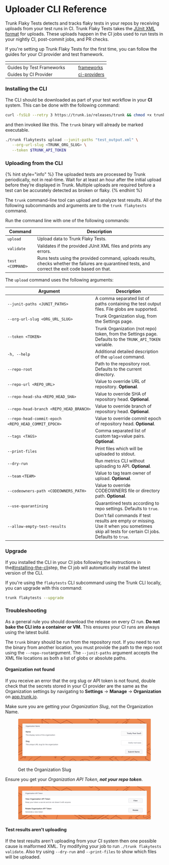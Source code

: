 # Uploader CLI Reference

Trunk Flaky Tests detects and tracks flaky tests in your repos by receiving uploads from your test runs in CI. Trunk Flaky Tests takes the [JUnit XML format](https://github.com/testmoapp/junitxml) for uploads. These uploads happen in the CI jobs used to run tests in your nightly CI, post-commit jobs, and PR checks.

If you're setting up Trunk Flaky Tests for the first time, you can follow the guides for your CI provider and test framework.

<table data-card-size="large" data-view="cards"><thead><tr><th></th><th data-hidden></th><th data-hidden></th><th data-hidden data-card-target data-type="content-ref"></th></tr></thead><tbody><tr><td>Guides by Test Frameworks</td><td></td><td></td><td><a href="get-started/frameworks/">frameworks</a></td></tr><tr><td>Guides by CI Provider</td><td></td><td></td><td><a href="get-started/ci-providers/">ci-providers</a></td></tr></tbody></table>

### Installing the CLI

The CLI should be downloaded as part of your test workflow in your **CI** system. This can be done with the following command:

```bash
curl -fsSLO --retry 3 https://trunk.io/releases/trunk && chmod +x trunk
```

and then invoked like this. The `trunk` binary will already be marked executable.

```bash
./trunk flakytests upload --junit-paths "test_output.xml" \
   --org-url-slug <TRUNK_ORG_SLUG> \
   --token $TRUNK_API_TOKEN
```

### Uploading from the CLI

{% hint style="info" %}
The uploaded tests are processed by Trunk periodically, not in real-time. Wait for at least an hour after the initial upload before they’re displayed in Trunk. Multiple uploads are required before a test can be accurately detected as broken or flaky.
{% endhint %}

The `trunk` command-line tool can upload and analyze test results. All of the following subcommands and arguments are to the `trunk flakytests` command.

Run the command line with one of the following commands:

| Command          | Description                                                                                                                                         |
| ---------------- | --------------------------------------------------------------------------------------------------------------------------------------------------- |
| `upload`         | Upload data to Trunk Flaky Tests.                                                                                                                   |
| `validate`       | Validates if the provided JUnit XML files and prints any errors.                                                                                    |
| `test <COMMAND>` | Runs tests using the provided command, uploads results, checks whether the failures are quarantined tests, and correct the exit code based on that. |

The `upload` command uses the following arguments:

<table><thead><tr><th width="265">Argument</th><th>Description</th></tr></thead><tbody><tr><td><code>--junit-paths &#x3C;JUNIT_PATHS></code></td><td>A comma separated list of paths containing the test output files. File globs are supported.</td></tr><tr><td><code>--org-url-slug &#x3C;ORG_URL_SLUG></code></td><td>Trunk Organization slug, from the Settings page.</td></tr><tr><td><code>--token &#x3C;TOKEN></code></td><td>Trunk Organization (not repo) token, from the Settings page. Defaults to the <code>TRUNK_API_TOKEN</code> variable.</td></tr><tr><td><code>-h, --help</code></td><td>Additional detailed description of the <code>upload</code> command.</td></tr><tr><td><code>--repo-root</code></td><td>Path to the repository root. Defaults to the current directory.</td></tr><tr><td><code>--repo-url &#x3C;REPO_URL></code></td><td>Value to override URL of repository. <strong>Optional</strong>.</td></tr><tr><td><code>--repo-head-sha</code> <code>&#x3C;REPO_HEAD_SHA></code></td><td>Value to override SHA of repository head. <strong>Optional</strong>.</td></tr><tr><td><code>--repo-head-branch &#x3C;REPO_HEAD_BRANCH></code></td><td>Value to override branch of repository head. <strong>Optional</strong>.</td></tr><tr><td><code>--repo-head-commit-epoch &#x3C;REPO_HEAD_COMMIT_EPOCH></code></td><td>Value to override commit epoch of repository head. <strong>Optional</strong>.</td></tr><tr><td><code>--tags &#x3C;TAGS></code></td><td>Comma separated list of custom tag=value pairs. <strong>Optional</strong>.</td></tr><tr><td><code>--print-files</code></td><td>Print files which will be uploaded to stdout.</td></tr><tr><td><code>--dry-run</code></td><td>Run metrics CLI without uploading to API. <strong>Optional</strong>.</td></tr><tr><td><code>--team</code> <code>&#x3C;TEAM></code></td><td>Value to tag team owner of upload. <strong>Optional</strong>.</td></tr><tr><td><code>--codeowners-path &#x3C;CODEOWNERS_PATH></code></td><td>Value to override CODEOWNERS file or directory path. <strong>Optional</strong>.</td></tr><tr><td><code>--use-quarantining</code></td><td>Quarantined tests according to repo settings. Defaults to <code>true</code>.</td></tr><tr><td><code>--allow-empty-test-results</code></td><td>Don't fail commands if test results are empty or missing. Use it when you sometimes skip all tests for certain CI jobs. Defaults to <code>true</code>.</td></tr></tbody></table>

### Upgrade

If you installed the CLI in your CI jobs following the instructions in the[#installing-the-cli](uploader.md#installing-the-cli "mention")step, the CI job will automatically install the latest version of the CLI.

If you're using the `flakytests` CLI subcommand using the Trunk CLI locally, you can upgrade with this command:

```bash
trunk flakytests --upgrade
```

### Troubleshooting

As a general rule you should download the release on every CI run. **Do not bake the CLI into a container or VM.** This ensures your CI runs are always using the latest build.

The `trunk` binary should be run from the repository root. If you need to run the binary from another location, you must provide the path to the repo root using the `--repo-root`argument. The `--junit-paths` argument accepts the XML file locations as both a list of globs or absolute paths.

#### Organization not found

If you receive an error that the org slug or API token is not found, double check that the secrets stored in your CI provider are the same as the Organization settings by navigating to **Settings** -> **Manage** -> **Organization** on [app.trunk.io](https://app.trunk.io/login?intent=flaky%20tests).

Make sure you are getting your _Organization Slug_, not the Organization Name.

<figure><picture><source srcset="../.gitbook/assets/org-slug-dark.png" media="(prefers-color-scheme: dark)"><img src="../.gitbook/assets/org-slug-light.png" alt=""></picture><figcaption><p>Get the Organization Slug</p></figcaption></figure>

Ensure you get your _Organization API Token_, _**not your repo token**_.

<figure><picture><source srcset="../.gitbook/assets/org-token-dark.png" media="(prefers-color-scheme: dark)"><img src="../.gitbook/assets/org-token-light.png" alt=""></picture><figcaption></figcaption></figure>

#### Test results aren't uploading

If the test results aren't uploading from your CI system then one possible cause is malformed XML. Try modifying your job to run `./trunk flakytests validate`. Also try using `--dry-run` and `--print-files` to show which files will be uploaded.
